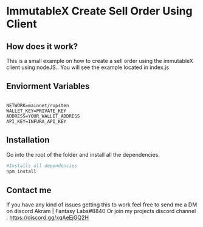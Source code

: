 # ImmutableX Create Sell Order Using Client

## How does it work?

This is a small example on how to create a sell order using the immutableX client 
using nodeJS.. You will see the example located in index.js


## Enviorment Variables


```.env

NETWORK=mainnet/ropsten
WALLET_KEY=PRIVATE_KEY
ADDRESS=YOUR_WALLET_ADDRESS
API_KEY=INFURA_API_KEY
```

## Installation

Go into the root of the folder and install all the dependencies.
```bash
#Installs all dependencies
npm install
```

## Contact me

If you have any kind of issues getting this to work feel free to send me a DM on discord Akram | Fantasy Labs#8840
Or join my projects discord channel : https://discord.gg/xqAeEjGQ2H

